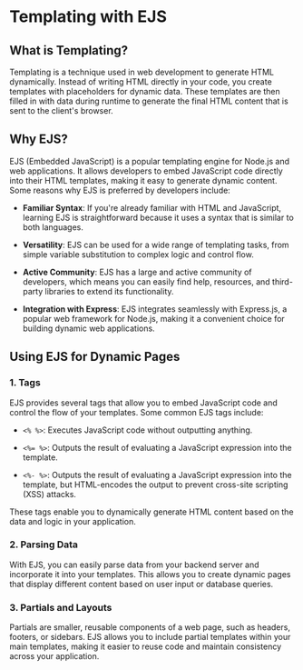 # Templating with EJS

## What is Templating?

Templating is a technique used in web development to generate HTML dynamically. Instead of writing HTML directly in your code, you create templates with placeholders for dynamic data. These templates are then filled in with data during runtime to generate the final HTML content that is sent to the client's browser.

## Why EJS?

EJS (Embedded JavaScript) is a popular templating engine for Node.js and web applications. It allows developers to embed JavaScript code directly into their HTML templates, making it easy to generate dynamic content. Some reasons why EJS is preferred by developers include:

- **Familiar Syntax**: If you're already familiar with HTML and JavaScript, learning EJS is straightforward because it uses a syntax that is similar to both languages.
  
- **Versatility**: EJS can be used for a wide range of templating tasks, from simple variable substitution to complex logic and control flow.
  
- **Active Community**: EJS has a large and active community of developers, which means you can easily find help, resources, and third-party libraries to extend its functionality.
  
- **Integration with Express**: EJS integrates seamlessly with Express.js, a popular web framework for Node.js, making it a convenient choice for building dynamic web applications.

## Using EJS for Dynamic Pages

### 1. Tags

EJS provides several tags that allow you to embed JavaScript code and control the flow of your templates. Some common EJS tags include:

- `<% %>`: Executes JavaScript code without outputting anything.
  
- `<%= %>`: Outputs the result of evaluating a JavaScript expression into the template.
  
- `<%- %>`: Outputs the result of evaluating a JavaScript expression into the template, but HTML-encodes the output to prevent cross-site scripting (XSS) attacks.

These tags enable you to dynamically generate HTML content based on the data and logic in your application.

### 2. Parsing Data

With EJS, you can easily parse data from your backend server and incorporate it into your templates. This allows you to create dynamic pages that display different content based on user input or database queries.

### 3. Partials and Layouts

Partials are smaller, reusable components of a web page, such as headers, footers, or sidebars. EJS allows you to include partial templates within your main templates, making it easier to reuse code and maintain consistency across your application.